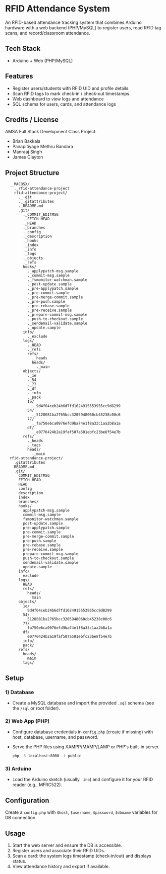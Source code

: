 # RFID Attendance System

An RFID-based attendance tracking system that combines Arduino hardware with a web backend (PHP/MySQL) to register users, read RFID tag scans, and record/classroom attendance.

## Tech Stack

- Arduino + Web (PHP/MySQL)

## Features

- Register users/students with RFID UID and profile details
- Scan RFID tags to mark check-in / check-out timestamps
- Web dashboard to view logs and attendance
- SQL schema for users, cards, and attendance logs

## Credits / License

AMSA Full Stack Development Class Project:

- Brian Bakkala
- Panapitiyage Methru Bandara
- Manraaj Singh
- James Clayton


## Project Structure

```text
  __MACOSX/
    ._rfid-attendance-project
    rfid-attendance-project/
      ._.git
      ._.gitattributes
      ._README.md
      .git/
        ._COMMIT_EDITMSG
        ._FETCH_HEAD
        ._HEAD
        ._branches
        ._config
        ._description
        ._hooks
        ._index
        ._info
        ._logs
        ._objects
        ._refs
        hooks/
          ._applypatch-msg.sample
          ._commit-msg.sample
          ._fsmonitor-watchman.sample
          ._post-update.sample
          ._pre-applypatch.sample
          ._pre-commit.sample
          ._pre-merge-commit.sample
          ._pre-push.sample
          ._pre-rebase.sample
          ._pre-receive.sample
          ._prepare-commit-msg.sample
          ._push-to-checkout.sample
          ._sendemail-validate.sample
          ._update.sample
        info/
          ._exclude
        logs/
          ._HEAD
          ._refs
          refs/
            ._heads
            heads/
              ._main
        objects/
          ._1e
          ._54
          ._77
          ._df
          ._info
          ._pack
          1e/
            ._9d4f04ceb24b6d7fd1624915553955cc9d8299
          54/
            ._5128081ba2765bcc3205948060cb45238c00c6
          77/
            ._fa750e6ca0976efd9ba74e1f8a33c1aa2b8a1a
          df/
            ._e0770424b2a19faf507a501ebfc23be8f54e7b
        refs/
          ._heads
          ._tags
          heads/
            ._main
  rfid-attendance-project/
    .gitattributes
    README.md
    .git/
      COMMIT_EDITMSG
      FETCH_HEAD
      HEAD
      config
      description
      index
      branches/
      hooks/
        applypatch-msg.sample
        commit-msg.sample
        fsmonitor-watchman.sample
        post-update.sample
        pre-applypatch.sample
        pre-commit.sample
        pre-merge-commit.sample
        pre-push.sample
        pre-rebase.sample
        pre-receive.sample
        prepare-commit-msg.sample
        push-to-checkout.sample
        sendemail-validate.sample
        update.sample
      info/
        exclude
      logs/
        HEAD
        refs/
          heads/
            main
      objects/
        1e/
          9d4f04ceb24b6d7fd1624915553955cc9d8299
        54/
          5128081ba2765bcc3205948060cb45238c00c6
        77/
          fa750e6ca0976efd9ba74e1f8a33c1aa2b8a1a
        df/
          e0770424b2a19faf507a501ebfc23be8f54e7b
        info/
        pack/
      refs/
        heads/
          main
        tags/
```

## Setup

### 1) Database

- Create a MySQL database and import the provided `.sql` schema (see the `/sql` or root folder).

### 2) Web App (PHP)

- Configure database credentials in `config.php` (create if missing) with host, database, username, and password.

- Serve the PHP files using XAMPP/MAMP/LAMP or PHP's built-in server.

  ```bash
  php -S localhost:8000 -t public
  ```

### 3) Arduino

- Load the Arduino sketch (usually `.ino`) and configure it for your RFID reader (e.g., MFRC522).

## Configuration

Create a `config.php` with `$host`, `$username`, `$password`, `$dbname` variables for DB connection.

## Usage

1. Start the web server and ensure the DB is accessible.
2. Register users and associate their RFID UIDs.
3. Scan a card: the system logs timestamp (check‑in/out) and displays status.
4. View attendance history and export if available.

